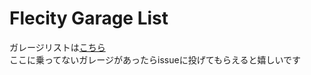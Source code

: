 # Flecity Garage List
ガレージリストは[こちら](https://github.com/gululiJP/fle-garage/blob/main/garage.md)  
ここに乗ってないガレージがあったらissueに投げてもらえると嬉しいです